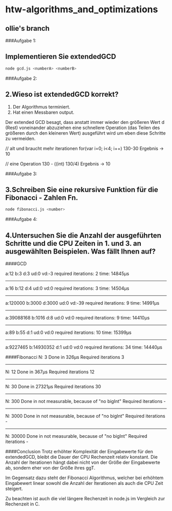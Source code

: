 # htw-algorithms_and_optimizations

## ollie's branch

###Aufgabe 1:
## Implementieren Sie extendedGCD

```bash
node gcd.js <numberA> <numberB>
```

###Aufgabe 2:
## 2.Wieso ist extendedGCD korrekt?

1. Der Algorithmus terminiert.
2. Hat einen Messbaren output.

Der extended GCD besagt, dass anstatt immer wieder den größeren Wert d (Rest) voneinander abzuziehen eine schnellere Operation (das Teilen des größeren durch den kleineren Wert) ausgeführt wird um eben diese Schritte zu vermeiden.

// alt und braucht mehr iterationen
for(var i=0; i<4; i++)
  130-30
Ergebnis -> 10

// eine Operation
130 - ((int) 130/4)
Ergebnis -> 10


###Aufgabe 3:
## 3.Schreiben Sie eine rekursive Funktion für die Fibonacci - Zahlen Fn.

```bash
node fibonacci.js <number>
```


###Aufgabe 4:
## 4.Untersuchen Sie die Anzahl der ausgeführten Schritte und die CPU Zeiten in 1. und 3. an ausgewählten Beispielen. Was fällt Ihnen auf?

####GCD

  a:12 b:3
  d:3 ud:0 vd:-3
  required iterations: 2
  time: 14845μs

  -----------------------

  a:16 b:12
  d:4 ud:0 vd:0
  required iterations: 3
  time: 14504μs

  -----------------------

  a:120000 b:3000
  d:3000 ud:0 vd:-39
  required iterations: 9
  time: 14991μs

  -----------------------

  a:39088168 b:1016
  d:8 ud:0 vd:0
  required iterations: 9
  time: 14410μs

  -----------------------

  a:89 b:55
  d:1 ud:0 vd:0
  required iterations: 10
  time: 15399μs

  -----------------------

  a:9227465 b:14930352
  d:1 ud:0 vd:0
  required iterations: 34
  time: 14440μs


####Fibonacci
  N: 3
  Done in 326μs
  Required iterations 3

  -----------------------

  N: 12
  Done in 367μs
  Required iterations 12

  -----------------------

  N: 30
  Done in 27321μs
  Required iterations 30

  -----------------------

  N: 300
  Done in not measurable, because of "no bigInt"
  Required iterations -

  -----------------------

  N: 3000
  Done in not measurable, because of "no bigInt"
  Required iterations -

  -----------------------

  N: 30000
  Done in not measurable, because of "no bigInt"
  Required iterations -


####Conclusion
Trotz erhöhter Komplexität der Eingabewerte für den extendedGCD, bleibt die Dauer der CPU Rechenzeit relativ konstant. Die Anzahl der Iterationen hängt dabei nicht von der Größe der Eingabewerte ab, sondern eher von der Größe ihres ggT.

Im Gegensatz dazu steht der Fibonacci Algorithmus, welcher bei erhöhtem Eingabewert linear sowohl die Anzahl der Iterationen als auch die CPU Zeit steigert.

Zu beachten ist auch die viel längere Rechenzeit in node.js im Vergleich zur Rechenzeit in C.
